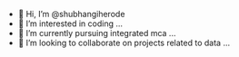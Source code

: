 - 👋 Hi, I’m @shubhangiherode
- 👀 I’m interested in coding ...
- 🌱 I’m currently pursuing integrated mca ...
- 💞️ I’m looking to collaborate on projects related to data ...


<!---
shubhangiherode/shubhangiherode is a ✨ special ✨ repository because its `README.md` (this file) appears on your GitHub profile.
You can click the Preview link to take a look at your changes.
--->
